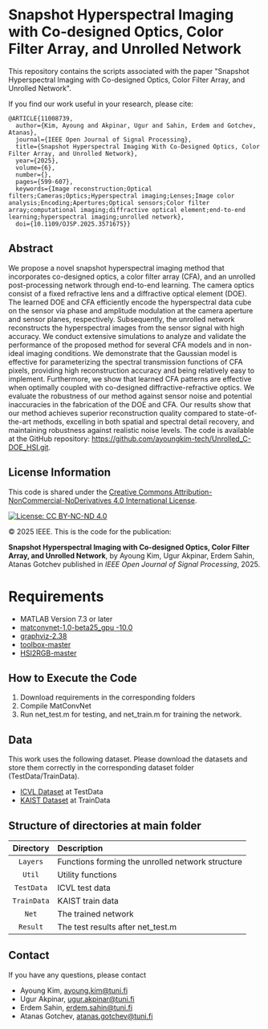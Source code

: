 # Snapshot Hyperspectral Imaging with Co-designed Optics, Color Filter Array, and Unrolled Network
This repository contains the scripts associated with the paper "Snapshot Hyperspectral Imaging with Co-designed Optics, Color Filter Array, and Unrolled Network".

If you find our work useful in your research, please cite:

```
@ARTICLE{11008739,
  author={Kim, Ayoung and Akpinar, Ugur and Sahin, Erdem and Gotchev, Atanas},
  journal={IEEE Open Journal of Signal Processing}, 
  title={Snapshot Hyperspectral Imaging With Co-Designed Optics, Color Filter Array, and Unrolled Network}, 
  year={2025},
  volume={6},
  number={},
  pages={599-607},
  keywords={Image reconstruction;Optical filters;Cameras;Optics;Hyperspectral imaging;Lenses;Image color analysis;Encoding;Apertures;Optical sensors;Color filter array;computational imaging;diffractive optical element;end-to-end learning;hyperspectral imaging;unrolled network},
  doi={10.1109/OJSP.2025.3571675}}
```

## Abstract
We propose a novel snapshot hyperspectral imaging method that incorporates co-designed optics, a color filter array (CFA), and an unrolled post-processing network through end-to-end learning. The camera optics consist of a fixed refractive lens and a diffractive optical element (DOE). The learned DOE and CFA efficiently encode the hyperspectral data cube on the sensor via phase and amplitude modulation at the camera aperture and sensor planes, respectively. Subsequently, the unrolled network reconstructs the hyperspectral images from the sensor signal with high accuracy. We conduct extensive simulations to analyze and validate the performance of the proposed method for several CFA models and in non-ideal imaging conditions. We demonstrate that the Gaussian model is effective for parameterizing the spectral transmission functions of CFA pixels, providing high reconstruction accuracy and being relatively easy to implement. Furthermore, we show that learned CFA patterns are effective when optimally coupled with co-designed diffractive-refractive optics. We evaluate the robustness of our method against sensor noise and potential inaccuracies in the fabrication of the DOE and CFA. Our results show that our method achieves superior reconstruction quality compared to state-of-the-art methods, excelling in both spatial and spectral detail recovery, and maintaining robustness against realistic noise levels. The code is available at the GitHub repository: https://github.com/ayoungkim-tech/Unrolled_C-DOE_HSI.git.

## License Information
This code is shared under the [Creative Commons Attribution-NonCommercial-NoDerivatives 4.0 International License](https://creativecommons.org/licenses/by-nc-nd/4.0/).

[![License: CC BY-NC-ND 4.0](https://licensebuttons.net/l/by-nc-nd/4.0/88x31.png)](https://creativecommons.org/licenses/by-nc-nd/4.0/)

© 2025 IEEE. This is the code for the publication:

**Snapshot Hyperspectral Imaging with Co-designed Optics, Color Filter Array, and Unrolled Network**, by Ayoung Kim, Ugur Akpinar, Erdem Sahin, Atanas Gotchev published in *IEEE Open Journal of Signal Processing*, 2025.

# Requirements

- MATLAB Version 7.3 or later
- [matconvnet-1.0-beta25_gpu -10.0](https://www.vlfeat.org/matconvnet/install/)
- [graphviz-2.38](https://graphviz.org/download/)
- [toolbox-master](https://pdollar.github.io/toolbox/)
- [HSI2RGB-master](https://github.com/JakobSig/HSI2RGB/tree/master)

## How to Execute the Code
1. Download requirements in the corresponding folders
2. Compile MatConvNet
3. Run net_test.m for testing, and net_train.m for training the network.

## Data

This work uses the following dataset. Please download the datasets and store them correctly in the corresponding dataset folder (TestData/TrainData).
- [ICVL Dataset](https://icvl.cs.bgu.ac.il/hyperspectral/) at TestData
- [KAIST Dataset](https://vclab.kaist.ac.kr/siggraphasia2017p1/index.html) at TrainData

## Structure of directories at main folder

| Directory  | Description  |
| :--------: | :----------- | 
| `Layers` | Functions forming the unrolled network structure | 
| `Util`    | Utility functions |
| `TestData`    |ICVL test data |
| `TrainData`    | KAIST train data |
| `Net`    | The trained network | 
| `Result`    |The test results after net_test.m|

## Contact
If you have any questions, please contact

* Ayoung Kim, ayoung.kim@tuni.fi
* Ugur Akpinar, ugur.akpinar@tuni.fi
* Erdem Sahin, erdem.sahin@tuni.fi
* Atanas Gotchev, atanas.gotchev@tuni.fi
